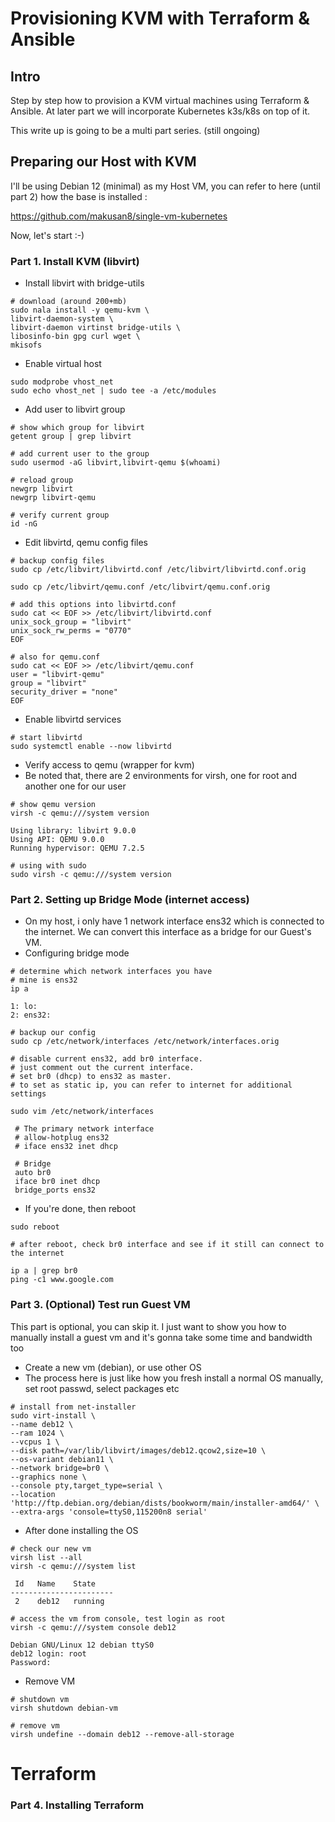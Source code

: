 # Provisioning KVM with Terraform & Ansible

## Intro

Step by step how to provision a KVM virtual machines using Terraform & Ansible. At later part we will incorporate Kubernetes k3s/k8s on top of it.

This write up is going to be a multi part series. (still ongoing)

## Preparing our Host with KVM

I'll be using Debian 12 (minimal) as my Host VM, you can refer to here (until part 2) how the base is installed :

https://github.com/makusan8/single-vm-kubernetes

Now, let's start :-)

### Part 1. Install KVM (libvirt)

- Install libvirt with bridge-utils

```
# download (around 200+mb)
sudo nala install -y qemu-kvm \
libvirt-daemon-system \
libvirt-daemon virtinst bridge-utils \
libosinfo-bin gpg curl wget \
mkisofs
```

- Enable virtual host

```
sudo modprobe vhost_net
sudo echo vhost_net | sudo tee -a /etc/modules
```

- Add user to libvirt group

```
# show which group for libvirt
getent group | grep libvirt

# add current user to the group
sudo usermod -aG libvirt,libvirt-qemu $(whoami)

# reload group
newgrp libvirt
newgrp libvirt-qemu

# verify current group
id -nG
```

- Edit libvirtd, qemu config files

```
# backup config files
sudo cp /etc/libvirt/libvirtd.conf /etc/libvirt/libvirtd.conf.orig

sudo cp /etc/libvirt/qemu.conf /etc/libvirt/qemu.conf.orig

# add this options into libvirtd.conf
sudo cat << EOF >> /etc/libvirt/libvirtd.conf
unix_sock_group = "libvirt"
unix_sock_rw_perms = "0770"
EOF

# also for qemu.conf
sudo cat << EOF >> /etc/libvirt/qemu.conf
user = "libvirt-qemu"
group = "libvirt"
security_driver = "none"
EOF
```

- Enable libvirtd services

```
# start libvirtd
sudo systemctl enable --now libvirtd
```

- Verify access to qemu (wrapper for kvm)
- Be noted that, there are 2 environments for virsh, one for root and another one for our user

```
# show qemu version
virsh -c qemu:///system version

Using library: libvirt 9.0.0
Using API: QEMU 9.0.0
Running hypervisor: QEMU 7.2.5

# using with sudo
sudo virsh -c qemu:///system version
```

### Part 2. Setting up Bridge Mode (internet access)

- On my host, i only have 1 network interface ens32 which is connected to the internet. We can convert this interface as a bridge for our Guest's VM.
- Configuring bridge mode

```
# determine which network interfaces you have
# mine is ens32
ip a

1: lo:
2: ens32:

# backup our config
sudo cp /etc/network/interfaces /etc/network/interfaces.orig

# disable current ens32, add br0 interface.
# just comment out the current interface.
# set br0 (dhcp) to ens32 as master.
# to set as static ip, you can refer to internet for additional settings

sudo vim /etc/network/interfaces

 # The primary network interface
 # allow-hotplug ens32
 # iface ens32 inet dhcp

 # Bridge
 auto br0
 iface br0 inet dhcp
 bridge_ports ens32
```

- If you're done, then reboot

```
sudo reboot

# after reboot, check br0 interface and see if it still can connect to the internet

ip a | grep br0
ping -c1 www.google.com
```

### Part 3. (Optional) Test run Guest VM

This part is optional, you can skip it. I just want to show you how to manually install a guest vm and it's gonna take some time and bandwidth too

- Create a new vm (debian), or use other OS
- The process here is just like how you fresh install a normal OS manually, set root passwd, select packages etc

```
# install from net-installer
sudo virt-install \
--name deb12 \
--ram 1024 \
--vcpus 1 \
--disk path=/var/lib/libvirt/images/deb12.qcow2,size=10 \
--os-variant debian11 \
--network bridge=br0 \
--graphics none \
--console pty,target_type=serial \
--location 'http://ftp.debian.org/debian/dists/bookworm/main/installer-amd64/' \
--extra-args 'console=ttyS0,115200n8 serial'
```

- After done installing the OS

```
# check our new vm
virsh list --all
virsh -c qemu:///system list

 Id   Name    State
-----------------------
 2    deb12   running

# access the vm from console, test login as root
virsh -c qemu:///system console deb12

Debian GNU/Linux 12 debian ttyS0
deb12 login: root
Password:
```

- Remove VM

```
# shutdown vm
virsh shutdown debian-vm

# remove vm
virsh undefine --domain deb12 --remove-all-storage
```

# Terraform

### Part 4. Installing Terraform



